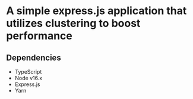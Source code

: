 # A simple express.js application that utilizes clustering to boost performance

## Dependencies
- TypeScript
- Node v16.x
- Express.js
- Yarn
